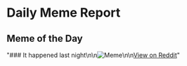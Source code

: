# Daily Meme Report

## Meme of the Day
"### It happened last night\n\n![Meme](https://i.redd.it/ozfelh4azcqe1.png)\n\n[View on Reddit](https://redd.it/1jhqa56)"
